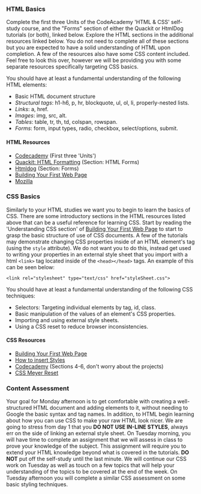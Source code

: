 ### HTML Basics

Complete the first three Units of the CodeAcademy 'HTML & CSS' self-study course, and the "Forms" section of either the Quackit or HtmlDog tutorials (or both), linked below. Explore the HTML sections in the additional resources linked below. You do not need to complete all of these sections but you are expected to have a solid understanding of HTML upon completion. A few of the resources also have some CSS content included. Feel free to look this over, however we will be providing you with some separate resources specifically targeting CSS basics.

You should have at least a fundamental understanding of the following HTML elements:

* Basic HTML document structure
* *Structural tags*: h1-h6, p, hr, blockquote, ul, ol, li, properly-nested lists.
* *Links*: a, href.
* *Images*: img, src, alt.
* *Tables*: table, tr, th, td, colspan, rowspan.
* *Forms*: form, input types, radio, checkbox, select/options, submit.

#### HTML Resources
* [Codecademy][Codecademy] (First three 'Units')
* [Quackit: HTML Formatting][quackit] (Section: HTML Forms)
* [Htmldog][Htmldog] (Section: Forms)
* [Building Your First Web Page][BuildingYourFirstWebPage]
* [Mozilla][Mozilla]

### CSS Basics

Similarly to your HTML studies we want you to begin to learn the basics of CSS. There are some introductory sections in the HTML resources listed above that can be a useful reference for learning CSS. Start by reading the 'Understanding CSS section' of [Building Your First Web Page][BuildingYourFirstWebPage] to start to grasp the basic structure of use of CSS documents. A few of the tutorials may demonstrate changing CSS properties inside of an HTML element's tag (using the `style` attribute). We do not want you to do this, instead get used to writing your properties in an external style sheet that you import with a html `<link>` tag located inside of the `<head></head>` tags. An example of this can be seen below:

`<link rel="stylesheet" type="text/css" href="styleSheet.css">`

You should have at least a fundamental understanding of the following CSS techniques:

* Selectors: Targeting individual elements by tag, id, class.
* Basic manipulation of the values of an element's CSS properties.
* Importing and using external style sheets.
* Using a CSS reset to reduce browser inconsistencies.

#### CSS Resources
* [Building Your First Web Page][BuildingYourFirstWebPage]
* [How to insert Styles][w3CSSHowto]
* [Codecademy][Codecademy] (Sections 4-6, don't worry about the projects)
* [CSS Meyer Reset][meyerReset]

### Content Assessment

Your goal for Monday afternoon is to get comfortable with creating a well-structured HTML document and adding elements to it, without needing to Google the basic syntax and tag names. In addition, to HTML begin learning about how you can use CSS to make your raw HTML look nicer. We are going to stress from day 1 that you **DO NOT USE IN-LINE STYLES**, always err on the side of linking an external style sheet. On Tuesday morning, you will have time to complete an assignment that we will assess in class to prove your knowledge of the subject. This assignment will require you to extend your HTML knowledge beyond what is covered in the tutorials.  **DO NOT** put off the self-study until the last minute. We will continue our CSS work on Tuesday as well as touch on a few topics that will help your understanding of the topics to be covered at the end of the week. On Tuesday afternoon you will complete a similar CSS assessment on some basic styling techniques.


[quackit]:http://www.quackit.com/html/tutorial/html_formatting.cfm
[Codecademy]: https://www.codecademy.com/learn/web
[Htmldog]: http://htmldog.com/guides/html/beginner/
[BuildingYourFirstWebPage]: http://learn.shayhowe.com/html-css/building-your-first-web-page/
[Mozilla]: https://developer.mozilla.org/en-US/Learn/HTML

[w3CSSHowto]:http://www.w3schools.com/css/css_howto.asp
[meyerReset]: http://meyerweb.com/eric/tools/css/reset/

[assignment]: HTML_assessment

